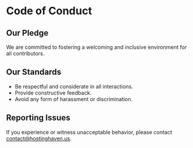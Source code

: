 # Code of Conduct

## Our Pledge

We are committed to fostering a welcoming and inclusive environment for all contributors.

## Our Standards

- Be respectful and considerate in all interactions.
- Provide constructive feedback.
- Avoid any form of harassment or discrimination.

## Reporting Issues

If you experience or witness unacceptable behavior, please contact contact@hostinghaven.us.